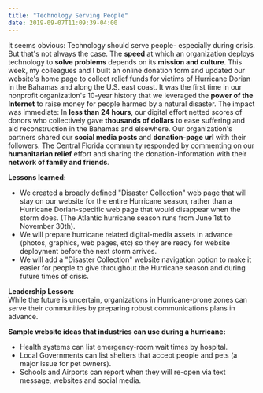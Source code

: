 ```yaml
---
title: "Technology Serving People"
date: 2019-09-07T11:09:39-04:00
---
```


It seems obvious: Technology should serve people- especially during crisis. But that's not always the case. The **speed** at which an organization deploys technology to **solve problems** depends on its **mission and culture**. This week, my colleagues and I built an online donation form and updated our website's home page to collect relief funds for victims of Hurricane Dorian in the Bahamas and along the U.S. east coast. It was the first time in our nonprofit organization's 10-year history that we leveraged the **power of the Internet** to raise money for people harmed by a natural disaster. The impact was immediate: In **less than 24 hours**, our digital effort netted scores of donors who collectively gave **thousands of dollars** to ease suffering and aid reconstruction in the Bahamas and elsewhere. Our organization's partners shared our **social media posts** and **donation-page url** with their followers. The Central Florida community responded by commenting on our **humanitarian relief** effort and sharing the donation-information with their **network of family and friends**.

**Lessons learned:**<br>
* We created a broadly defined "Disaster Collection" web page that will stay on our website for the entire Hurricane season, rather than a Hurricane Dorian-specific web page that would disappear when the storm does. (The Atlantic hurricane season runs from June 1st to November 30th).<br>
* We will prepare hurricane related digital-media assets in advance (photos, graphics, web pages, etc) so they are ready for website deployment before the next storm arrives.<br>
* We will add a "Disaster Collection" website navigation option to make it easier for people to give throughout the Hurricane season and during future times of crisis.<br>

**Leadership Lesson:**<br>
While the future is uncertain, organizations in Hurricane-prone zones can serve their communities by preparing robust communications plans in advance.

**Sample website ideas that industries can use during a hurricane:**<br>
* Health systems can list emergency-room wait times by hospital.<br>
* Local Governments can list shelters that accept people and pets (a major issue for pet owners).<br>
* Schools and Airports can report when they will re-open via text message, websites and social media.<br>

